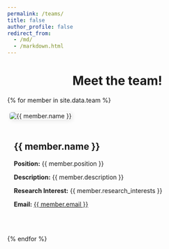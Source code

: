 ```yaml
---
permalink: /teams/
title: false
author_profile: false
redirect_from: 
  - /md/
  - /markdown.html
---
```


<style>
    .profile-pic {
        max-width: 250px;
        height: auto;
        margin: 5px;
        border-radius: 5px;
        box-shadow: 2px 2px 10px rgba(0, 0, 0, 0.1);
    }

    .align-center, .align-left, .align-right {
        display: flex;
        align-items: center;
        gap: 10px;
        margin-bottom: 10px;
    }

    .align-center {
        flex-direction: column;
        text-align: center;
    }

    .align-left {
        flex-direction: row;
        text-align: left;
    }

    .align-right {
        flex-direction: row-reverse;
        text-align: right;
    }

    .info {
        max-width: 500px;
        padding: 15px;
        text-align: justify;
    }

    .btn {
        padding: 8px 12px;
        margin: 5px;
        border-radius: 5px;
        text-decoration: none;
        font-size: 1.1em;
        transition: all 0.3s ease;
    }

    .btn-blue { color: #007BFF; }
    .btn-green { color: #28a745; }
    .btn-red { color: #dc3545; }
    
    .btn:hover {
        transform: scale(1.1);
    }
</style>

<!-- Centered heading and intro text -->
<h1 style="text-align: center;">Meet the team!</h1>

{% for member in site.data.team %}
<div class="align-{{ member.alignment }}">
    <img src="{{ '/images/' | append: member.image | relative_url }}" alt="{{ member.name }}" class="profile-pic">
    <div class="info">
        <h2>{{ member.name }}</h2>
        <p><strong>Position:</strong> {{ member.position }}</p>
        <p><strong>Description:</strong> {{ member.description }}</p>
        <p><strong>Research Interest:</strong> {{ member.research_interests }}</p>
        <p><strong>Email:</strong> <a href="mailto:{{ member.email }}">{{ member.email }}</a></p>
        <p>
            <a href="{{ member.linkedin }}" class="btn btn-blue"><i class="fab fa-linkedin"></i></a>
            <a href="{{ member.google_scholar }}" class="btn btn-green"><i class="fas fa-graduation-cap"></i></a>
            <a href="{{ member.cv }}" class="btn btn-red"><i class="fas fa-file-alt"></i></a>
            <a href="{{ member.website }}" class="btn btn-red"><i class="fas fa-user"></i></a>
        </p>
    </div>
</div>
{% endfor %}
